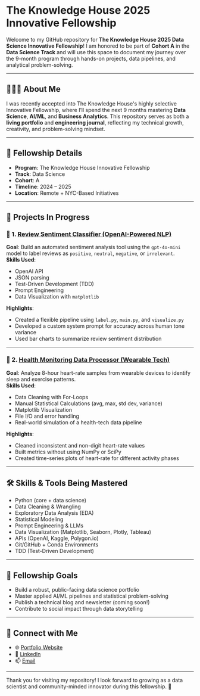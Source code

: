 # The Knowledge House 2025 Innovative Fellowship

Welcome to my GitHub repository for **The Knowledge House 2025 Data Science Innovative Fellowship**! I am honored to be part of **Cohort A** in the **Data Science Track** and will use this space to document my journey over the 9-month program through hands-on projects, data pipelines, and analytical problem-solving.

---

## 👨🏾‍💻 About Me

I was recently accepted into The Knowledge House's highly selective Innovative Fellowship, where I’ll spend the next 9 months mastering **Data Science**, **AI/ML**, and **Business Analytics**. This repository serves as both a **living portfolio** and **engineering journal**, reflecting my technical growth, creativity, and problem-solving mindset.

---

## 🧭 Fellowship Details

- **Program**: The Knowledge House Innovative Fellowship  
- **Track**: Data Science  
- **Cohort**: A  
- **Timeline**: 2024 – 2025  
- **Location**: Remote + NYC-Based Initiatives

---

## 🚀 Projects In Progress

### 📌 1. [Review Sentiment Classifier (OpenAI-Powered NLP)](./Review-Processing)
**Goal**: Build an automated sentiment analysis tool using the `gpt-4o-mini` model to label reviews as `positive`, `neutral`, `negative`, or `irrelevant`.  
**Skills Used**:
- OpenAI API
- JSON parsing
- Test-Driven Development (TDD)
- Prompt Engineering
- Data Visualization with `matplotlib`

**Highlights**:
- Created a flexible pipeline using `label.py`, `main.py`, and `visualize.py`
- Developed a custom system prompt for accuracy across human tone variance
- Used bar charts to summarize review sentiment distribution

---

### 📌 2. [Health Monitoring Data Processor (Wearable Tech)](./Health-Monitoring)
**Goal**: Analyze 8-hour heart-rate samples from wearable devices to identify sleep and exercise patterns.  
**Skills Used**:
- Data Cleaning with For-Loops
- Manual Statistical Calculations (avg, max, std dev, variance)
- Matplotlib Visualization
- File I/O and error handling
- Real-world simulation of a health-tech data pipeline

**Highlights**:
- Cleaned inconsistent and non-digit heart-rate values
- Built metrics without using NumPy or SciPy
- Created time-series plots of heart-rate for different activity phases

---

## 🛠️ Skills & Tools Being Mastered

- Python (core + data science)
- Data Cleaning & Wrangling
- Exploratory Data Analysis (EDA)
- Statistical Modeling
- Prompt Engineering & LLMs
- Data Visualization (Matplotlib, Seaborn, Plotly, Tableau)
- APIs (OpenAI, Kaggle, Polygon.io)
- Git/GitHub + Conda Environments
- TDD (Test-Driven Development)

---

## 🎯 Fellowship Goals

- Build a robust, public-facing data science portfolio
- Master applied AI/ML pipelines and statistical problem-solving
- Publish a technical blog and newsletter (coming soon!)
- Contribute to social impact through data storytelling

---

## 🤝 Connect with Me

- 🌐 [Portfolio Website](#)
- 💼 [LinkedIn](#)
- 📫 [Email](mailto:your-email@example.com)

---

Thank you for visiting my repository! I look forward to growing as a data scientist and community-minded innovator during this fellowship. 🚀
